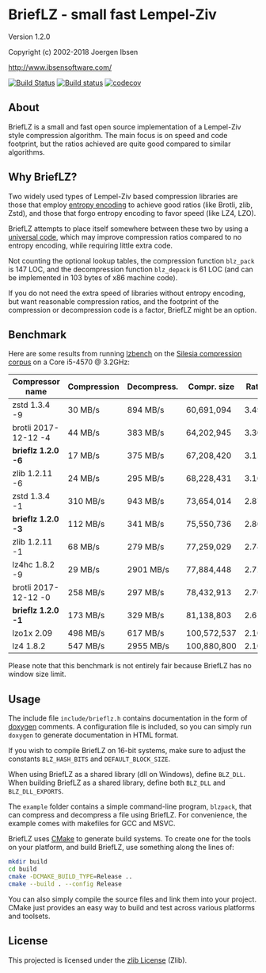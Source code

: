 
BriefLZ - small fast Lempel-Ziv
===============================

Version 1.2.0

Copyright (c) 2002-2018 Joergen Ibsen

<http://www.ibsensoftware.com/>

[![Build Status](https://travis-ci.org/jibsen/brieflz.svg?branch=master)](https://travis-ci.org/jibsen/brieflz) [![Build status](https://ci.appveyor.com/api/projects/status/l9vhammx8p8hkrqb/branch/master?svg=true)](https://ci.appveyor.com/project/jibsen/brieflz/branch/master) [![codecov](https://codecov.io/gh/jibsen/brieflz/branch/master/graph/badge.svg)](https://codecov.io/gh/jibsen/brieflz)


About
-----

BriefLZ is a small and fast open source implementation of a Lempel-Ziv
style compression algorithm. The main focus is on speed and code footprint,
but the ratios achieved are quite good compared to similar algorithms.


Why BriefLZ?
------------

Two widely used types of Lempel-Ziv based compression libraries are those
that employ [entropy encoding][entropy] to achieve good ratios (like Brotli,
zlib, Zstd), and those that forgo entropy encoding to favor speed (like LZ4,
LZO).

BriefLZ attempts to place itself somewhere between these two by using a
[universal code][universal], which may improve compression ratios compared to
no entropy encoding, while requiring little extra code.

Not counting the optional lookup tables, the compression function `blz_pack`
is 147 LOC, and the decompression function `blz_depack` is 61 LOC (and can be
implemented in 103 bytes of x86 machine code).

If you do not need the extra speed of libraries without entropy encoding, but
want reasonable compression ratios, and the footprint of the compression or
decompression code is a factor, BriefLZ might be an option.

[entropy]: https://en.wikipedia.org/wiki/Entropy_encoding
[universal]: https://en.wikipedia.org/wiki/Universal_code_(data_compression)


Benchmark
---------

Here are some results from running [lzbench][] on the
[Silesia compression corpus][silesia] on a Core i5-4570 @ 3.2GHz:

| Compressor name         | Compression| Decompress.|  Compr. size  | Ratio |
| ---------------         | -----------| -----------| ------------- | ----- |
| zstd 1.3.4 -9           |    30 MB/s |   894 MB/s |    60,691,094 | 3.492 |
| brotli 2017-12-12 -4    |    44 MB/s |   383 MB/s |    64,202,945 | 3.301 |
| **brieflz 1.2.0 -6**    |    17 MB/s |   375 MB/s |    67,208,420 | 3.153 |
| zlib 1.2.11 -6          |    24 MB/s |   295 MB/s |    68,228,431 | 3.106 |
| zstd 1.3.4 -1           |   310 MB/s |   943 MB/s |    73,654,014 | 2.877 |
| **brieflz 1.2.0 -3**    |   112 MB/s |   341 MB/s |    75,550,736 | 2.805 |
| zlib 1.2.11 -1          |    68 MB/s |   279 MB/s |    77,259,029 | 2.743 |
| lz4hc 1.8.2 -9          |    29 MB/s |  2901 MB/s |    77,884,448 | 2.721 |
| brotli 2017-12-12 -0    |   258 MB/s |   297 MB/s |    78,432,913 | 2.702 |
| **brieflz 1.2.0 -1**    |   173 MB/s |   329 MB/s |    81,138,803 | 2.612 |
| lzo1x 2.09              |   498 MB/s |   617 MB/s |   100,572,537 | 2.107 |
| lz4 1.8.2               |   547 MB/s |  2955 MB/s |   100,880,800 | 2.101 |

Please note that this benchmark is not entirely fair because BriefLZ has no
window size limit.

[lzbench]: https://github.com/inikep/lzbench
[silesia]: http://sun.aei.polsl.pl/~sdeor/index.php?page=silesia


Usage
-----

The include file `include/brieflz.h` contains documentation in the form of
[doxygen][] comments. A configuration file is included, so you can simply run
`doxygen` to generate documentation in HTML format.

If you wish to compile BriefLZ on 16-bit systems, make sure to adjust the
constants `BLZ_HASH_BITS` and `DEFAULT_BLOCK_SIZE`.

When using BriefLZ as a shared library (dll on Windows), define `BLZ_DLL`.
When building BriefLZ as a shared library, define both `BLZ_DLL` and
`BLZ_DLL_EXPORTS`.

The `example` folder contains a simple command-line program, `blzpack`, that
can compress and decompress a file using BriefLZ. For convenience, the example
comes with makefiles for GCC and MSVC.

BriefLZ uses [CMake][] to generate build systems. To create one for the tools
on your platform, and build BriefLZ, use something along the lines of:

~~~sh
mkdir build
cd build
cmake -DCMAKE_BUILD_TYPE=Release ..
cmake --build . --config Release
~~~

You can also simply compile the source files and link them into your project.
CMake just provides an easy way to build and test across various platforms and
toolsets.

[doxygen]: http://www.doxygen.org/
[CMake]: http://www.cmake.org/


License
-------

This projected is licensed under the [zlib License](LICENSE) (Zlib).
